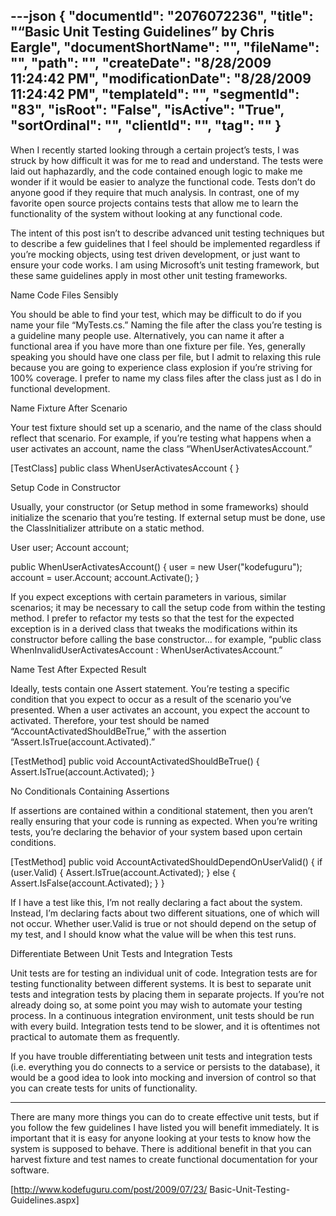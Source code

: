 ---json
{
  "documentId": "2076072236",
  "title": "“Basic Unit Testing Guidelines” by Chris Eargle",
  "documentShortName": "",
  "fileName": "",
  "path": "",
  "createDate": "8/28/2009 11:24:42 PM",
  "modificationDate": "8/28/2009 11:24:42 PM",
  "templateId": "",
  "segmentId": "83",
  "isRoot": "False",
  "isActive": "True",
  "sortOrdinal": "",
  "clientId": "",
  "tag": ""
}
---

When I recently started looking through a certain project’s tests, I was struck by how difficult it was for me to read and understand. The tests were laid out haphazardly, and the code contained enough logic to make me wonder if it would be easier to analyze the functional code. Tests don’t do anyone good if they require that much analysis. In contrast, one of my favorite open source projects contains tests that allow me to learn the functionality of the system without looking at any functional code.

The intent of this post isn’t to describe advanced unit testing techniques but to describe a few guidelines that I feel should be implemented regardless if you’re mocking objects, using test driven development, or just want to ensure your code works. I am using Microsoft’s unit testing framework, but these same guidelines apply in most other unit testing frameworks.

Name Code Files Sensibly

You should be able to find your test, which may be difficult to do if you name your file “MyTests.cs.” Naming the file after the class you’re testing is a guideline many people use. Alternatively, you can name it after a functional area if you have more than one fixture per file. Yes, generally speaking you should have one class per file, but I admit to relaxing this rule because you are going to experience class explosion if you’re striving for 100% coverage. I prefer to name my class files after the class just as I do in functional development.

Name Fixture After Scenario

Your test fixture should set up a scenario, and the name of the class should reflect that scenario. For example, if you’re testing what happens when a user activates an account, name the class “WhenUserActivatesAccount.”

[TestClass]
public class WhenUserActivatesAccount
{
}

Setup Code in Constructor

Usually, your constructor (or Setup method in some frameworks) should initialize the scenario that you’re testing. If external setup must be done, use the ClassInitializer attribute on a static method.

User user;
Account account;

public WhenUserActivatesAccount()
{
    user = new User(&quot;kodefuguru&quot;);
    account = user.Account;
    account.Activate();
}

If you expect exceptions with certain parameters in various, similar scenarios; it may be necessary to call the setup code from within the testing method. I prefer to refactor my tests so that the test for the expected exception is in a derived class that tweaks the modifications within its constructor before calling the base constructor… for example, “public class WhenInvalidUserActivatesAccount : WhenUserActivatesAccount.”

Name Test After Expected Result

Ideally, tests contain one Assert statement. You’re testing a specific condition that you expect to occur as a result of the scenario you’ve presented. When a user activates an account, you expect the account to activated. Therefore, your test should be named “AccountActivatedShouldBeTrue,” with the assertion “Assert.IsTrue(account.Activated).”

[TestMethod]
public void AccountActivatedShouldBeTrue()
{
    Assert.IsTrue(account.Activated);
}

No Conditionals Containing Assertions

If assertions are contained within a conditional statement, then you aren’t really ensuring that your code is running as expected. When you’re writing tests, you’re declaring the behavior of your system based upon certain conditions.

[TestMethod]
public void AccountActivatedShouldDependOnUserValid()
{
    if (user.Valid)
    {
        Assert.IsTrue(account.Activated);
    }
    else
    {
        Assert.IsFalse(account.Activated);
    }
}

If I have a test like this, I’m not really declaring a fact about the system. Instead, I’m declaring facts about two different situations, one of which will not occur. Whether user.Valid is true or not should depend on the setup of my test, and I should know what the value will be when this test runs.

Differentiate Between Unit Tests and Integration Tests

Unit tests are for testing an individual unit of code. Integration tests are for testing functionality between different systems. It is best to separate unit tests and integration tests by placing them in separate projects. If you’re not already doing so, at some point you may wish to automate your testing process. In a continuous integration environment, unit tests should be run with every build. Integration tests tend to be slower, and it is oftentimes not practical to automate them as frequently.

If you have trouble differentiating between unit tests and integration tests (i.e. everything you do connects to a service or persists to the database), it would be a good idea to look into mocking and inversion of control so that you can create tests for units of functionality.

---

There are many more things you can do to create effective unit tests, but if you follow the few guidelines I have listed you will benefit immediately. It is important that it is easy for anyone looking at your tests to know how the system is supposed to behave. There is additional benefit in that you can harvest fixture and test names to create functional documentation for your software.

[http://www.kodefuguru.com/post/2009/07/23/
    Basic-Unit-Testing-Guidelines.aspx]
